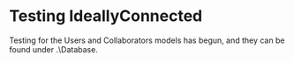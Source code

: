 ﻿# Testing IdeallyConnected 

Testing for the Users and Collaborators models has begun, and they can be found under .\Database.




